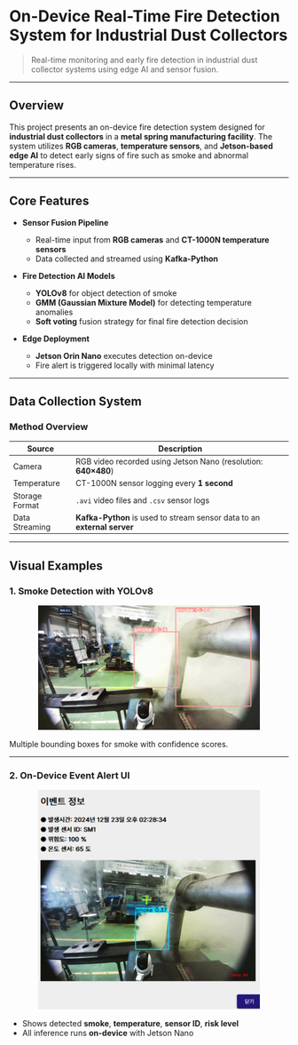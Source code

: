 
# On-Device Real-Time Fire Detection System for Industrial Dust Collectors

> Real-time monitoring and early fire detection in industrial dust collector systems using edge AI and sensor fusion.

---

## Overview

This project presents an on-device fire detection system designed for **industrial dust collectors** in a **metal spring manufacturing facility**. The system utilizes **RGB cameras**, **temperature sensors**, and **Jetson-based edge AI** to detect early signs of fire such as smoke and abnormal temperature rises.

---

## Core Features

- **Sensor Fusion Pipeline**
  - Real-time input from **RGB cameras** and **CT-1000N temperature sensors**
  - Data collected and streamed using **Kafka-Python**

- **Fire Detection AI Models**
  - **YOLOv8** for object detection of smoke
  - **GMM (Gaussian Mixture Model)** for detecting temperature anomalies
  - **Soft voting** fusion strategy for final fire detection decision

- **Edge Deployment**
  - **Jetson Orin Nano** executes detection on-device
  - Fire alert is triggered locally with minimal latency

---

##  Data Collection System

### Method Overview

| Source           | Description                                                                                 |
|------------------|---------------------------------------------------------------------------------------------|
| Camera           | RGB video recorded using Jetson Nano (resolution: **640×480**)                              |
| Temperature      | CT-1000N sensor logging every **1 second**                                                  |
| Storage Format   | `.avi` video files and `.csv` sensor logs                                                   |
| Data Streaming   | **Kafka-Python** is used to stream sensor data to an **external server**                    |

---

## Visual Examples

### 1. Smoke Detection with YOLOv8

<p align="center">
  <img src="images/smoke_detection_1.png" width="400"/>
</p>

Multiple bounding boxes for smoke with confidence scores.

---

### 2. On-Device Event Alert UI

<p align="center">
  <img src="images/fire_event_alert.png" width="400"/>
</p>

- Shows detected **smoke**, **temperature**, **sensor ID**, **risk level**
- All inference runs **on-device** with Jetson Nano



